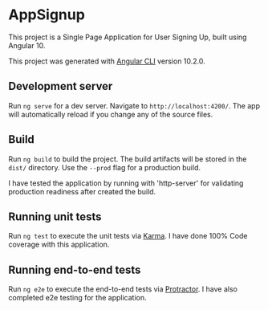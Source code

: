 # AppSignup
This project is a Single Page Application for User Signing Up, built using Angular 10.

This project was generated with [Angular CLI](https://github.com/angular/angular-cli) version 10.2.0.

## Development server

Run `ng serve` for a dev server. Navigate to `http://localhost:4200/`. The app will automatically reload if you change any of the source files.

## Build

Run `ng build` to build the project. The build artifacts will be stored in the `dist/` directory. Use the `--prod` flag for a production build.

I have tested the application by running with 'http-server' for validating production readiness after created the build.

## Running unit tests

Run `ng test` to execute the unit tests via [Karma](https://karma-runner.github.io). I have done 100% Code coverage with this application.

## Running end-to-end tests

Run `ng e2e` to execute the end-to-end tests via [Protractor](http://www.protractortest.org/). I have also completed e2e testing for the application.

